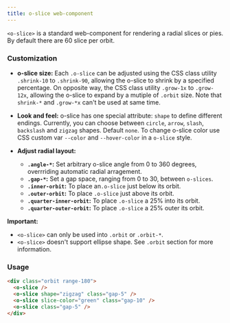 ```yaml
---
title: o-slice web-component
---
```


`<o-slice>` is a standard web-component for rendering a radial slices or pies. By default there are 60 slice per orbit. 

### Customization
  
- **o-slice size:** Each `.o-slice` can be adjusted using the CSS class utility `.shrink-10` to `.shrink-90`, allowing the o-slice to shrink by a specified percentage. On opposite way, the CSS class utility `.grow-1x` to `.grow-12x`, allowing the o-slice to expand by a mutiple of `.orbit` size. Note that `shrink-*` and `.grow-*x` can't be used at same time.
  
- **Look and feel:** o-slice has one special attribute: `shape` to define different endings. Currently, you can choose between `circle`, `arrow`, `slash`, `backslash` and `zigzag` shapes. Default `none`. To change o-slice color use CSS custom var `--color` and `--hover-color` in a `o-slice` style.

- **Adjust radial layout:**
  - **`.angle-*`:** Set arbitrary o-slice angle from 0 to 360 degrees, overrriding automatic radial arragement.
  - **`.gap-*`:** Set a gap space, ranging from 0 to 30, between `o-slices`.
  - **`.inner-orbit`:** To place an`.o-slice` just below its orbit.
  - **`.outer-orbit`:** To place `.o-slice` just above its orbit.
  - **`.quarter-inner-orbit`:** To place `.o-slice` a 25% into its orbit.
  - **`.quarter-outer-orbit`:** To place `.o-slice` a 25% outer its orbit.
  
**Important:** 
  - `<o-slice>` can only be used into `.orbit` or `.orbit-*`.
  - `<o-slice>` doesn't support ellipse shape. See `.orbit` section for more information.

### Usage

```html
<div class="orbit range-180"> 
  <o-slice />
  <o-slice shape="zigzag" class="gap-5" />
  <o-slice slice-color="green" class="gap-10" />
  <o-slice class="gap-5" />
</div>
```

